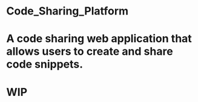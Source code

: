 # Code_Sharing_Platform
# A code sharing web application that allows users to create and share code snippets.
# WIP
